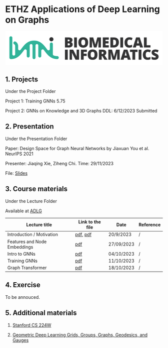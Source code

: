 # ETHZ Applications of Deep Learning on Graphs
![alt text](/eth-biomed.png)

## 1. Projects
Under the Project Folder

Project 1: Training GNNs 5.75

Project 2: GNNs on Knowledge and 3D Graphs DDL: 6/12/2023 Submitted


## 2. Presentation
Under the Presentation Folder

Paper: Design Space for Graph Neural Networks by Jiaxuan You et al. NeurIPS 2021

Presenter: Jiaqing Xie, Ziheng Chi. Time: 29/11/2023

File: [Slides](/Presentation/DesignSpace.pdf)


## 3. Course materials
Under the Lecture Folder

Available at [ADLG](https://bmi.inf.ethz.ch/teaching/263-5056-00l-applications-of-deep-learning-on-graphs-autumn-2023)

| Lecture title | Link to the file | Date| Reference |
| ------------- | ------------- | ------------- | ------------- |
| Introduction / Motivation | [pdf](/Lectures/L01-Part_1_GNN_2023_Intro.pdf), [pdf](/Lectures/L01-Part_2_GNN_2023_Intro_Proj_PaperPres.pdf)   | 20/9/2023   | /  |
| Features and Node Embeddings  | [pdf](/Lectures/L02-GNN_2023_Embeddings.pdf)  | 27/09/2023  | /  |
|  Intro to GNNs | [pdf](/Lectures/L03-GNN_2023_Intro_GNNs.pdf)  | 04/10/2023  | /	  |
|  Training GNNs | [pdf](/Lectures/L04-1_GNN_2023_Training_Pipeline.pdf)  | 11/10/2023  | /	  |
|  Graph Transformer | [pdf](/Lectures/L05-1_Guest_Lecture_Graph_Transformers.pdf)  | 18/10/2023  | /	  |

## 4. Exercise 
To be annouced.

## 5. Additional materials
1. [Stanford CS 224W](https://web.stanford.edu/class/cs224w/)

2. [Geometric Deep Learning Grids, Groups, Graphs, Geodesics, and Gauges](/Geometric%20Deep%20Learning.pdf)

